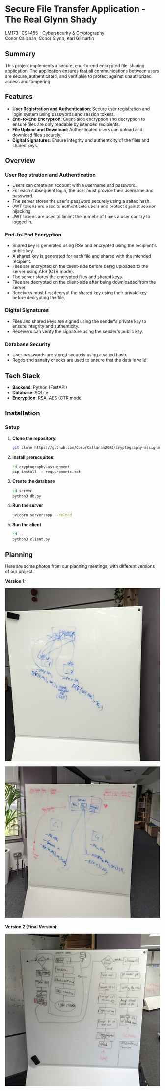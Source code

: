 # Secure File Transfer Application - The Real Glynn Shady
LM173- CS4455 - Cybersecurity & Cryptography <br>
Conor Callanan, Conor Glynn, Karl Gilmartin

## Summary

This project implements a secure, end-to-end encrypted file-sharing application. The application ensures that all communications between users are secure, authenticated, and verifiable to protect against unauthorized access and tampering.



## Features

- **User Registration and Authentication**: Secure user registration and login system using passwords and session tokens.
- **End-to-End Encryption**: Client-side encryption and decryption to ensure files are only readable by intended recipients.
- **File Upload and Download**: Authenticated users can upload and download files securely.
- **Digital Signatures**: Ensure integrity and authenticity of the files and shared keys.


## Overview

### User Registration and Authentication
- Users can create an account with a username and password.
- For each subsequent login, the user must provide their username and password.
- The server stores the user's password securely using a salted hash.
- JWT tokens are used to authenticate users and protect against session hijacking.
- JWT tokens are used to limimt the numebr of times a user can try to logged in.

### End-to-End Encryption
- Shared key is generated using RSA and encrypted using the recipient's public key.
- A shared key is generated for each file and shared with the intended recipient.
- Files are encrypted on the client-side before being uploaded to the server using AES (CTR mode).
- The server stores the encrypted files and shared keys.
- Files are decrypted on the client-side after being downloaded from the server.
- Receivers must first decrypt the shared key using their private key before decrypting the file.

### Digital Signatures
- Files and shared keys are signed using the sender's private key to ensure integrity and authenticity.
- Receivers can verify the signature using the sender's public key.

### Database Security
- User passwords are stored securely using a salted hash.
- Regex and sanaity checks are used to ensure that the data is valid.



## Tech Stack

- **Backend**: Python (FastAPI)
- **Database**: SQLite
- **Encryption**: RSA, AES (CTR mode)

## Installation

### Setup

1. **Clone the repository**:
   ```sh
   git clone https://github.com/ConorCallanan2003/cryptography-assignment
    ```

2. **Install prerecquites**:
    ```sh
    cd cryptography-assignment
    pip install -r requirements.txt
   ```
3. **Create the database**
    ```sh
    cd server
    python3 db.py
    ```
4. **Run the server**
    ```sh
    uvicorn server:app --reload 
    ```
5. **Run the client**
    ```sh
    cd ..
    python3 client.py
    ```
## Planning
Here are some photos from our planning meetings, with different versions of our project.

**Version 1:** <br>

![image](./assets/photos/Version1Photo2.jpg)

![image](./assets/photos/Version1Photo1.jpg)
<br><br>
**Version 2 (Final Version):**

![image](./assets/photos/Version2Photo1.jpg)
